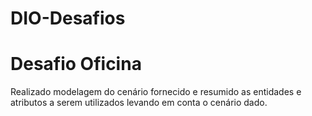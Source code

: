 # DIO-Desafios
<h1>Desafio Oficina</h1>
<p>Realizado modelagem do cenário fornecido e
    resumido as entidades e atributos a serem utilizados
    levando em conta o cenário dado.</p>